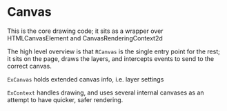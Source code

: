 # Canvas
This is the core drawing code; it sits as a wrapper over HTMLCanvasElement and CanvasRenderingContext2d

The high level overview is that `RCanvas` is the single entry point for the rest; it sits on the page, draws the layers, and intercepts events to send to the correct canvas.

`ExCanvas` holds extended canvas info, i.e. layer settings

`ExContext` handles drawing, and uses several internal canvases as an attempt to have quicker, safer rendering.